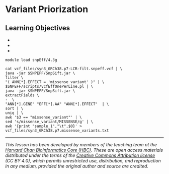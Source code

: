# Variant Priorization

## Learning Objectives

-
-
-

```
module load snpEff/4.3g

cat vcf_files/syn3_GRCh38.p7-LCR-filt.snpeff.vcf | \
java -jar $SNPEFF/SnpSift.jar \
filter \
"( ANN[*].EFFECT = 'missense_variant' )" | \
$SNPEFF/scripts/vcfEffOnePerLine.pl | \
java -jar $SNPEFF/SnpSift.jar \
extractFields \
-  \
"ANN[*].GENE" "EFF[*].AA" "ANN[*].EFFECT"  | \
sort | \
uniq | \
awk '$3 == "missense_variant"' | \
sed 's/missense_variant/MISSENSE/g' | \
awk '{print "sample_1","\t",$0}' > vcf_files/syn3_GRCh38.p7.missense_variants.txt
```

***

*This lesson has been developed by members of the teaching team at the [Harvard Chan Bioinformatics Core (HBC)](http://bioinformatics.sph.harvard.edu/). These are open access materials distributed under the terms of the [Creative Commons Attribution license](https://creativecommons.org/licenses/by/4.0/) (CC BY 4.0), which permits unrestricted use, distribution, and reproduction in any medium, provided the original author and source are credited.*
